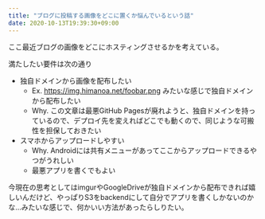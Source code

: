 ```yaml
---
title: "ブログに投稿する画像をどこに置くか悩んでいるという話"
date: 2020-10-13T19:39:30+09:00
---
```


ここ最近ブログの画像をどこにホスティングさせるかを考えている。

満たしたい要件は次の通り

- 独自ドメインから画像を配布したい
  - Ex. https://img.himanoa.net/foobar.png みたいな感じで独自ドメインから配布したい
  - Why. この文章は最悪GitHub Pagesが廃れようと、独自ドメインを持っているので、デプロイ先を変えればどこでも動くので、同じような可搬性を担保しておきたい
- スマホからアップロードしやすい
  - Why. Androidには共有メニューがあってここからアップロードできるやつがうれしい
  - 最悪アプリを書くでもよい

今現在の思考としてはimgurやGoogleDriveが独自ドメインから配布できれば嬉しいんだけど、やっぱりS3をbackendにして自分でアプリを書くしかないのかな…みたいな感じで、何かいい方法があったらしりたい。
